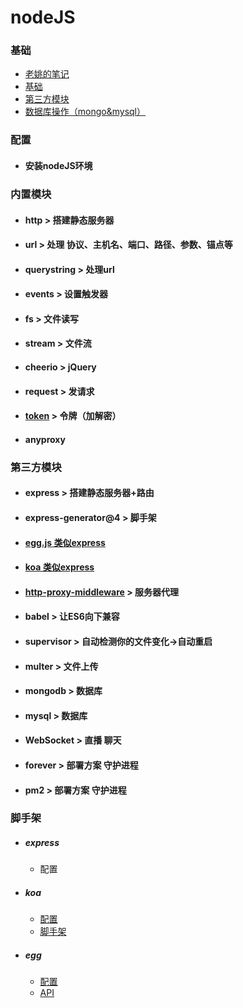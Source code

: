 # nodeJS
### 基础
- [老姚的笔记](https://github.com/Wscats/node-tutorial)
- [基础](https://fangira.github.io/nodeJS/doc/Nodejs.html)
- [第三方模块](https://fangira.github.io/nodeJS/doc/第三方模块.html)
- [数据库操作（mongo&mysql）](https://fangira.github.io/nodeJS/doc/Database.html)
### 配置
   - #### 安装nodeJS环境
### 内置模块
   - #### <a>http</a> > 搭建静态服务器
   - #### <a>url</a> > 处理 协议、主机名、端口、路径、参数、锚点等
   - #### <a>querystring</a> > 处理url
   - #### <a>events</a> > 设置触发器
   - #### <a>fs</a> > 文件读写
   - #### <a>stream</a> > 文件流
   - #### <a>cheerio</a> > jQuery
   - #### <a>request</a> > 发请求
   - #### <a href="doc/token.md">token</a> > 令牌（加解密）
   - #### <a>anyproxy</a>
### 第三方模块
   - #### <a>express</a> > 搭建静态服务器+路由
   - #### <a>express-generator@4</a> > 脚手架
   - #### [egg.js 类似express](https://eggjs.org/zh-cn/)
   - #### [koa 类似express](https://koa.bootcss.com/)
   - #### <a href="doc/http-proxy.md">http-proxy-middleware</a> > 服务器代理
   - #### <a>babel</a> > 让ES6向下兼容
   - #### <a>supervisor</a> > 自动检测你的文件变化->自动重启
   - #### <a>multer</a> > 文件上传
   - #### <a>mongodb</a> > 数据库
   - #### <a>mysql</a> > 数据库
   - #### <a>WebSocket</a> > 直播 聊天
   - #### <a>forever</a> > 部署方案 守护进程
   - #### <a>pm2</a> > 部署方案 守护进程
   
### 脚手架
- ##### express
   - 配置
- ##### koa
   - [配置](./md/koa.md)
   - [脚手架](https://www.jianshu.com/p/4a458e14cb73)
- ##### egg
   - [配置](./md/egg.md)
   - [API](https://blog.csdn.net/baidu_33438652/article/details/81736832)
